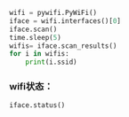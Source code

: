 ```py
wifi = pywifi.PyWiFi()
iface = wifi.interfaces()[0]
iface.scan()
time.sleep(5)
wifis= iface.scan_results()
for i in wifis:
    print(i.ssid)
```

### wifi状态：

```py
iface.status()
```



